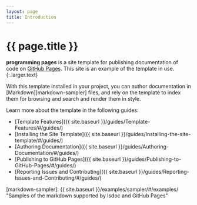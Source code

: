 ```yaml
---
layout: page
title: Introduction
---
```


# {{ page.title }}

**programming pages** is a site template for publishing documentation of code on [GitHub Pages][gh-pages]. This site is an example of the template in use.
{:.larger.text}

With this template installed in your project, you can author documentation in [Markdown][markdown-sampler] files, and rely on the template to index them for browsing and search and render them in style.

Learn more about the template in the following guides:

- [Template Features]({{ site.baseurl }}/guides/Template-Features/#/guides/)
- [Installing the Site Template]({{ site.baseurl }}/guides/Installing-the-site-template/#/guides/)
- [Authoring Documentation]({{ site.baseurl }}/guides/Authoring-Documentation/#/guides/)
- [Publishing to GitHub Pages]({{ site.baseurl }}/guides/Publishing-to-GitHub-Pages/#/guides/)
- [Reporting Issues and Contributing]({{ site.baseurl }}/guides/Reporting-Issues-and-Contributing/#/guides/)



[gh-pages]: https://pages.github.com/ "Websites for you and your projects"
[markdown-sampler]: {{ site.baseurl }}/examples/sampler/#/examples/ "Samples of the markdown supported by lsdoc and GitHub Pages"
